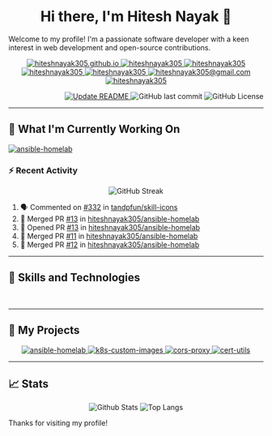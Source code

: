 <h1 align="center">Hi there, I'm Hitesh Nayak 👋</h1>

Welcome to my profile! I'm a passionate software developer with a keen interest in web development and open-source contributions.

<p align="center">
    <a href="https://hiteshnayak305.github.io">
        <img alt="hiteshnayak305.github.io" title="Website" src="https://img.shields.io/badge/hiteshnayak305.github.io-black?style=for-the-badge&logo=github&logoColor=white"/>
    </a>
    <a href="https://github.com/hiteshnayak305">
        <img alt="hiteshnayak305" title="Github" src="https://img.shields.io/badge/hiteshnayak305-black?style=for-the-badge&logo=github&logoColor=white"/>
    </a>
    <a href="https://hub.docker.com/u/hiteshnayak305">
        <img alt="hiteshnayak305" title="Docker Hub" src="https://img.shields.io/badge/hiteshnayak305-black?style=for-the-badge&logo=docker&logoColor=white"/>
    </a>
    <a href="https://galaxy.ansible.com/ui/namespaces/hiteshnayak305">
        <img alt="hiteshnayak305" title="Ansible Galaxy" src="https://img.shields.io/badge/hiteshnayak305-black?style=for-the-badge&logo=ansible&logoColor=white"/>
    </a>
    <a href="https://artifacthub.io/packages/search?user=hiteshnayak305">
        <img alt="hiteshnayak305" title="Artifact Hub" src="https://img.shields.io/badge/hiteshnayak305-black?style=for-the-badge&logo=artifacthub&logoColor=white"/>
    </a>
    <a href="mailto:hiteshnayak305@gmail.com">
        <img alt="hiteshnayak305@gmail.com" title="Gmail" src="https://img.shields.io/badge/hiteshnayak305%40gmail.com-black?style=for-the-badge&logo=gmail&logoColor=white"/>
    </a>
    <a href="https://www.linkedin.com/in/hiteshnayak305">
        <img alt="hiteshnayak305" title="LinkedIn" src="https://img.shields.io/badge/hiteshnayak305-black?style=for-the-badge&label=linkedin&labelColor=black"/>
    </a>
</p>

<p align="right">
  <a href="https://github.com/hiteshnayak305/hiteshnayak305/actions/workflows/update-readme.yml">
    <img alt="Update README" title="Update README" src="https://github.com/hiteshnayak305/hiteshnayak305/actions/workflows/update-readme.yml/badge.svg"/>
  </a>
  <img alt="GitHub last commit" title="GitHub last commit" src="https://img.shields.io/github/last-commit/hiteshnayak305/hiteshnayak305?logo=github&labelColor=343434"/>
  <img alt="GitHub License" title="GitHub License" src="https://img.shields.io/github/license/hiteshnayak305/hiteshnayak305?logo=github&labelColor=343434"/>
</p>

----------

## 🌱 What I'm Currently Working On

<p align="left">
  <a href="https://github.com/hiteshnayak305/ansible-homelab">
    <img alt="ansible-homelab" src="https://github-readme-stats.vercel.app/api/pin/?username=hiteshnayak305&repo=ansible-homelab"/>
  </a>
</p>

### ⚡ Recent Activity

<p align="center">
  <img alt="GitHub Streak" src="https://github-readme-streak-stats.herokuapp.com?user=hiteshnayak305&theme=github-light&date_format=j%20M%5B%20Y%5D"/>
</p>

<!--START_SECTION:activity-->
1. 🗣 Commented on [#332](https://github.com/tandpfun/skill-icons/issues/332#issuecomment-2660107101) in [tandpfun/skill-icons](https://github.com/tandpfun/skill-icons)
2. 🎉 Merged PR [#13](https://github.com/hiteshnayak305/ansible-homelab/pull/13) in [hiteshnayak305/ansible-homelab](https://github.com/hiteshnayak305/ansible-homelab)
3. 💪 Opened PR [#13](https://github.com/hiteshnayak305/ansible-homelab/pull/13) in [hiteshnayak305/ansible-homelab](https://github.com/hiteshnayak305/ansible-homelab)
4. 🎉 Merged PR [#11](https://github.com/hiteshnayak305/ansible-homelab/pull/11) in [hiteshnayak305/ansible-homelab](https://github.com/hiteshnayak305/ansible-homelab)
5. 🎉 Merged PR [#12](https://github.com/hiteshnayak305/ansible-homelab/pull/12) in [hiteshnayak305/ansible-homelab](https://github.com/hiteshnayak305/ansible-homelab)
<!--END_SECTION:activity-->

----------

## 🚀 Skills and Technologies

<p align="center">
  <img alt="" src="https://skillicons.dev/icons?i=java,js&theme=light"/>
  <img alt="" src="https://skillicons.dev/icons?i=spring,nodejs,express,react&theme=light"/>
  <img alt="" src="https://skillicons.dev/icons?i=ansible,kubernetes,docker,githubactions,git,jenkins,grafana,prometheus,aws&theme=light"/>
  <img alt="" src="https://skillicons.dev/icons?i=eclipse,vscode,postman&theme=light"/>
</p>

----------

## 🔭 My Projects

<p align="center">
  <a href="https://github.com/hiteshnayak305/ansible-homelab">
    <img alt="ansible-homelab" src="https://github-readme-stats.vercel.app/api/pin/?username=hiteshnayak305&repo=ansible-homelab"/>
  </a>
  <a href="https://github.com/hiteshnayak305/k8s-custom-images">
    <img alt="k8s-custom-images" src="https://github-readme-stats.vercel.app/api/pin/?username=hiteshnayak305&repo=k8s-custom-images"/>
  </a>
  <a href="https://github.com/hiteshnayak305/cors-proxy">
    <img alt="cors-proxy" src="https://github-readme-stats.vercel.app/api/pin/?username=hiteshnayak305&repo=cors-proxy"/>
  </a>
  <a href="https://github.com/hiteshnayak305/cert-utils">
    <img alt="cert-utils" src="https://github-readme-stats.vercel.app/api/pin/?username=hiteshnayak305&repo=cert-utils"/>
  </a>
</p>

----------

## 📈 Stats

<p align="center">
  <img alt="Github Stats" title="" src="https://github-readme-stats.vercel.app/api?username=hiteshnayak305&show_icons=true&custom_title=Github%20Stats">
  <img alt="Top Langs" title="" src="https://github-readme-stats.vercel.app/api/top-langs/?username=hiteshnayak305&layout=compact">
</p>

Thanks for visiting my profile!
